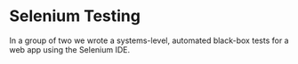 # Selenium Testing

In a group of two we wrote a systems-level, automated black-box tests for a web app using the Selenium IDE. 
